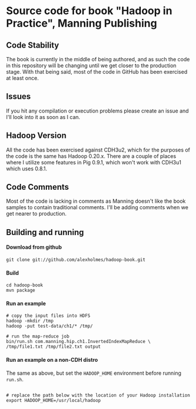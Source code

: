 Source code for book "Hadoop in Practice", Manning Publishing
=============================================================

## Code Stability

The book is currently in the middle of being authored, and as such the
code in this repository will be changing until we get closer to the
production stage.  With that being said, most of the code in GitHub has been
exercised at least once.

##  Issues

If you hit any compilation or execution problems please create an issue
and I'll look into it as soon as I can.

## Hadoop Version

All the code has been exercised against CDH3u2, which for the purposes
of the code is the same has Hadoop 0.20.x.  There are a couple of places
where I utilize some features in Pig 0.9.1, which won't work with CDH3u1
which uses 0.8.1.

## Code Comments

Most of the code is lacking in comments as Manning doesn't like the
book samples to contain traditional comments.  I'll be adding comments
when we get nearer to production.


## Building and running

####  Download from github

<pre><code>git clone git://github.com/alexholmes/hadoop-book.git
</code></pre>

####  Build

<pre><code>cd hadoop-book
mvn package
</code></pre>

####  Run an example

<pre><code># copy the input files into HDFS
hadoop -mkdir /tmp
hadoop -put test-data/ch1/* /tmp/

# run the map-reduce job
bin/run.sh com.manning.hip.ch1.InvertedIndexMapReduce \
/tmp/file1.txt /tmp/file2.txt output
</code></pre>

####  Run an example on a non-CDH distro

The same as above, but set the `HADOOP_HOME` environment before running
`run.sh`.

<pre><code>
# replace the path below with the location of your Hadoop installation
export HADOOP_HOME=/usr/local/hadoop
</code></pre>
